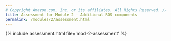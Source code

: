 ```yaml
---
# Copyright Amazon.com, Inc. or its affiliates. All Rights Reserved. // SPDX-License-Identifier: CC-BY-SA-4.0
title: Assessment for Module 2 - Additional ROS components
permalink: /modules/2/assessment.html
---
```


{% include assessment.html file='mod-2-assessment' %}
